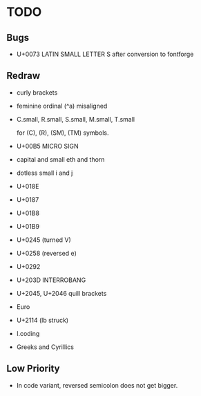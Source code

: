 # TODO

## Bugs

-   U+0073 LATIN SMALL LETTER S after conversion to fontforge

## Redraw

-   curly brackets

-   feminine ordinal (^a) misaligned

-   C.small, R.small, S.small, M.small, T.small

    for (C), (R), (SM), (TM) symbols.

-   U+00B5 MICRO SIGN

-   capital and small eth and thorn

-   dotless small i and j

-   U+018E

-   U+0187

-   U+01B8

-   U+01B9

-   U+0245 (turned V)

-   U+0258 (reversed e)

-   U+0292

-   U+203D INTERROBANG

-   U+2045, U+2046 quill brackets

-   Euro

-   U+2114 (lb struck)

-   l.coding

-   Greeks and Cyrillics

## Low Priority

-   In code variant, reversed semicolon does not get bigger.

